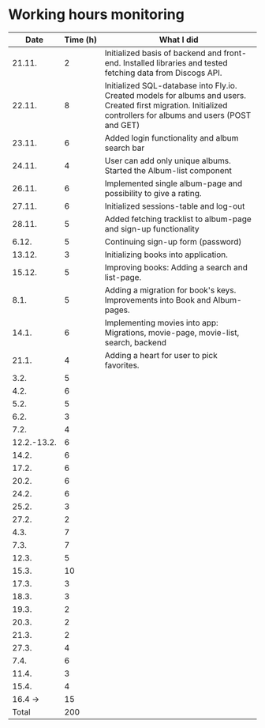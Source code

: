 # Working hours monitoring

| Date        | Time (h) | What I did                                                                                                                                                      |
| ----------- | -------- | --------------------------------------------------------------------------------------------------------------------------------------------------------------- |
| 21.11.      | 2        | Initialized basis of backend and front-end. Installed libraries and tested fetching data from Discogs API.                                                      |
| 22.11.      | 8        | Initialized SQL-database into Fly.io. Created models for albums and users. Created first migration. Initialized controllers for albums and users (POST and GET) |
| 23.11.      | 6        | Added login functionality and album search bar                                                                                                                  |
| 24.11.      | 4        | User can add only unique albums. Started the Album-list component                                                                                               |
| 26.11.      | 6        | Implemented single album-page and possibility to give a rating.                                                                                                 |
| 27.11.      | 6        | Initialized sessions-table and log-out                                                                                                                          |
| 28.11.      | 5        | Added fetching tracklist to album-page and sign-up functionality                                                                                                |
| 6.12.       | 5        | Continuing sign-up form (password)                                                                                                                              |
| 13.12.      | 3        | Initializing books into application.                                                                                                                            |
| 15.12.      | 5        | Improving books: Adding a search and list-page.                                                                                                                 |
| 8.1.        | 5        | Adding a migration for book's keys. Improvements into Book and Album-pages.                                                                                     |
| 14.1.       | 6        | Implementing movies into app: Migrations, movie-page, movie-list, search, backend                                                                               |
| 21.1.       | 4        | Adding a heart for user to pick favorites.                                                                                                                      |
| 3.2.        | 5        |
| 4.2.        | 6        |
| 5.2.        | 5        |
| 6.2.        | 3        |
| 7.2.        | 4        |
| 12.2.-13.2. | 6        |
| 14.2.       | 6        |
| 17.2.       | 6        |
| 20.2.       | 6        |
| 24.2.       | 6        |
| 25.2.       | 3        |
| 27.2.       | 2        |
| 4.3.        | 7        |
| 7.3.        | 7        |
| 12.3.       | 5        |
| 15.3.       | 10       |
| 17.3.       | 3        |
| 18.3.       | 3        |
| 19.3.       | 2        |
| 20.3.       | 2        |
| 21.3.       | 2        |
| 27.3.       | 4        |
| 7.4.        | 6        |
| 11.4.       | 3        |
| 15.4.       | 4        |
| 16.4 ->     | 15       |
| Total       | 200      |

